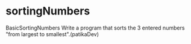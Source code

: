 # sortingNumbers
BasicSortingNumbers Write a program that sorts the 3 entered numbers "from largest to smallest".(patikaDev)
